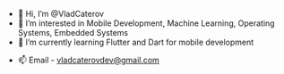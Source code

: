 - 👋 Hi, I’m @VladCaterov
- 👀 I’m interested in Mobile Development, Machine Learning, Operating Systems, Embedded Systems
- 🌱 I’m currently learning Flutter and Dart for mobile development
<!--- - 💞️ I’m looking to collaborate on ... --->
- 📫 Email - vladcaterovdev@gmail.com

<!---
VladCaterov/VladCaterov is a ✨ special ✨ repository because its `README.md` (this file) appears on your GitHub profile.
You can click the Preview link to take a look at your changes.
--->
